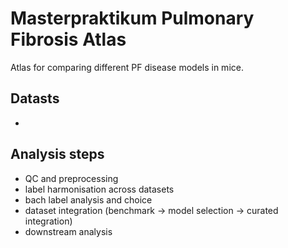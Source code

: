 # Masterpraktikum Pulmonary Fibrosis Atlas
Atlas for comparing different PF disease models in mice.

## Datasts

* 

## Analysis steps

* QC and preprocessing
* label harmonisation across datasets
* bach label analysis and choice
* dataset integration (benchmark -> model selection -> curated integration)
* downstream analysis

